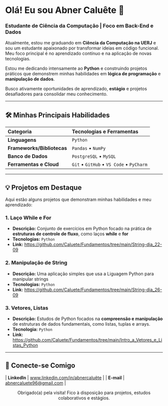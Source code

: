 # Olá! Eu sou Abner Caluête 👋

### Estudante de Ciência da Computação | Foco em Back-End e Dados

Atualmente, estou me graduando em **Ciência da Computação na UERJ** e sou um estudante apaixonado por transformar ideias em código funcional. Meu foco principal é no aprendizado contínuo e na aplicação de novas tecnologias.

Estou me dedicando intensamente ao **Python** e construindo projetos práticos que demonstrem minhas habilidades em **lógica de programação** e **manipulação de dados**.

Busco ativamente oportunidades de aprendizado, **estágio** e projetos desafiadores para consolidar meu conhecimento.

---

## 🛠️ Minhas Principais Habilidades

| Categoria | Tecnologias e Ferramentas |
| :--- | :--- |
| **Linguagens** | `Python` |
| **Frameworks/Bibliotecas** | `Pandas` • `NumPy` |
| **Banco de Dados** | `PostgreSQL` • `MySQL` |
| **Ferramentas e Cloud** | `Git` • `GitHub` • `VS Code` • `PyCharm` |

---

## 💡 Projetos em Destaque

Aqui estão alguns projetos que demonstram minhas habilidades e meu aprendizado:

### 1. Laço While e For

* **Descrição:** Conjunto de exercícios em Python focado na prática de **estruturas de controle de fluxo**, como laços **while** e **for**
* **Tecnologias:** `Python`
* **Link:**  https://github.com/Caluete/Fundamentos/tree/main/String-dia_22-09 

### 2. Manipulação de String

* **Descrição:** Uma aplicação simples que usa a Liguagem Python para manipular strings
* **Tecnologias:** `Python`
* **Link:**   https://github.com/Caluete/Fundamentos/tree/main/String-dia_26-09 

### 3. Vetores, Listas

* **Descrição:** Estudos de Python focados na **compreensão e manipulação** de estruturas de dados fundamentais, como listas, tuplas e arrays.
* **Tecnologia:** `Python`
* **Link:** https://github.com/Caluete/Fundamentos/tree/main/Intro_a_Vetores_e_Listas_Python

---

## 🤝 Conecte-se Comigo

| **LinkedIn** | www.linkedin.com/in/abnercaluête |
| **E-mail** | abnercaluete96@gmail.com |

<p align="center">
    Obrigado(a) pela visita! Fico à disposição para projetos, estudos colaborativos e estágios.
</p>